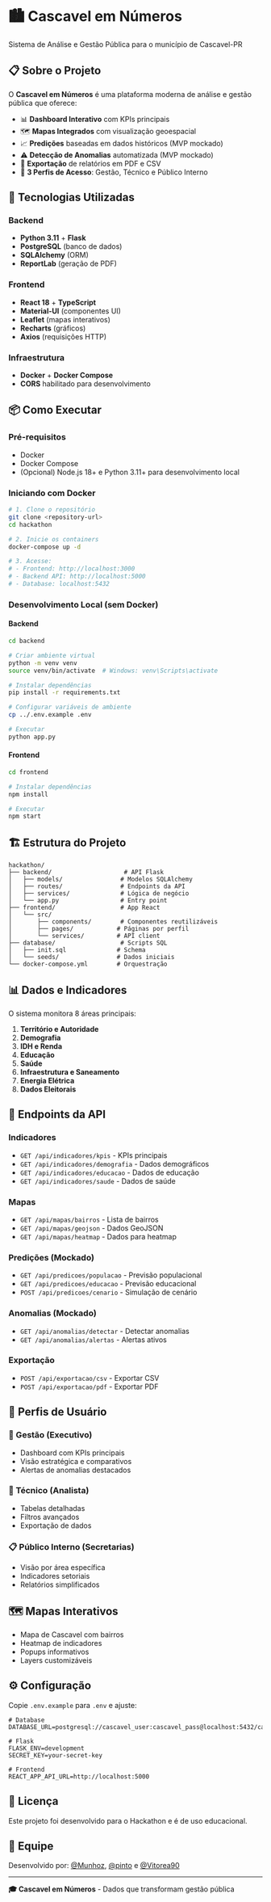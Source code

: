 # 🏙️ Cascavel em Números

Sistema de Análise e Gestão Pública para o município de Cascavel-PR

## 📋 Sobre o Projeto

O **Cascavel em Números** é uma plataforma moderna de análise e gestão pública que oferece:

- 📊 **Dashboard Interativo** com KPIs principais
- 🗺️ **Mapas Integrados** com visualização geoespacial
- 📈 **Predições** baseadas em dados históricos (MVP mockado)
- ⚠️ **Detecção de Anomalias** automatizada (MVP mockado)
- 📄 **Exportação** de relatórios em PDF e CSV
- 👥 **3 Perfis de Acesso**: Gestão, Técnico e Público Interno

## 🚀 Tecnologias Utilizadas

### Backend
- **Python 3.11** + **Flask**
- **PostgreSQL** (banco de dados)
- **SQLAlchemy** (ORM)
- **ReportLab** (geração de PDF)

### Frontend
- **React 18** + **TypeScript**
- **Material-UI** (componentes UI)
- **Leaflet** (mapas interativos)
- **Recharts** (gráficos)
- **Axios** (requisições HTTP)

### Infraestrutura
- **Docker** + **Docker Compose**
- **CORS** habilitado para desenvolvimento

## 📦 Como Executar

### Pré-requisitos
- Docker
- Docker Compose
- (Opcional) Node.js 18+ e Python 3.11+ para desenvolvimento local

### Iniciando com Docker

```bash
# 1. Clone o repositório
git clone <repository-url>
cd hackathon

# 2. Inicie os containers
docker-compose up -d

# 3. Acesse:
# - Frontend: http://localhost:3000
# - Backend API: http://localhost:5000
# - Database: localhost:5432
```

### Desenvolvimento Local (sem Docker)

#### Backend

```bash
cd backend

# Criar ambiente virtual
python -m venv venv
source venv/bin/activate  # Windows: venv\Scripts\activate

# Instalar dependências
pip install -r requirements.txt

# Configurar variáveis de ambiente
cp ../.env.example .env

# Executar
python app.py
```

#### Frontend

```bash
cd frontend

# Instalar dependências
npm install

# Executar
npm start
```

## 🏗️ Estrutura do Projeto

```
hackathon/
├── backend/                    # API Flask
│   ├── models/                # Modelos SQLAlchemy
│   ├── routes/                # Endpoints da API
│   ├── services/              # Lógica de negócio
│   └── app.py                 # Entry point
├── frontend/                  # App React
│   └── src/
│       ├── components/        # Componentes reutilizáveis
│       ├── pages/            # Páginas por perfil
│       └── services/         # API client
├── database/                  # Scripts SQL
│   ├── init.sql              # Schema
│   └── seeds/                # Dados iniciais
└── docker-compose.yml        # Orquestração
```

## 📊 Dados e Indicadores

O sistema monitora 8 áreas principais:

1. **Território e Autoridade**
2. **Demografia**
3. **IDH e Renda**
4. **Educação**
5. **Saúde**
6. **Infraestrutura e Saneamento**
7. **Energia Elétrica**
8. **Dados Eleitorais**

## 🔌 Endpoints da API

### Indicadores
- `GET /api/indicadores/kpis` - KPIs principais
- `GET /api/indicadores/demografia` - Dados demográficos
- `GET /api/indicadores/educacao` - Dados de educação
- `GET /api/indicadores/saude` - Dados de saúde

### Mapas
- `GET /api/mapas/bairros` - Lista de bairros
- `GET /api/mapas/geojson` - Dados GeoJSON
- `GET /api/mapas/heatmap` - Dados para heatmap

### Predições (Mockado)
- `GET /api/predicoes/populacao` - Previsão populacional
- `GET /api/predicoes/educacao` - Previsão educacional
- `POST /api/predicoes/cenario` - Simulação de cenário

### Anomalias (Mockado)
- `GET /api/anomalias/detectar` - Detectar anomalias
- `GET /api/anomalias/alertas` - Alertas ativos

### Exportação
- `POST /api/exportacao/csv` - Exportar CSV
- `POST /api/exportacao/pdf` - Exportar PDF

## 🎯 Perfis de Usuário

### 👔 Gestão (Executivo)
- Dashboard com KPIs principais
- Visão estratégica e comparativos
- Alertas de anomalias destacados

### 🔧 Técnico (Analista)
- Tabelas detalhadas
- Filtros avançados
- Exportação de dados

### 📋 Público Interno (Secretarias)
- Visão por área específica
- Indicadores setoriais
- Relatórios simplificados

## 🗺️ Mapas Interativos

- Mapa de Cascavel com bairros
- Heatmap de indicadores
- Popups informativos
- Layers customizáveis

## ⚙️ Configuração

Copie `.env.example` para `.env` e ajuste:

```env
# Database
DATABASE_URL=postgresql://cascavel_user:cascavel_pass@localhost:5432/cascavel_db

# Flask
FLASK_ENV=development
SECRET_KEY=your-secret-key

# Frontend
REACT_APP_API_URL=http://localhost:5000
```

## 📝 Licença

Este projeto foi desenvolvido para o Hackathon e é de uso educacional.

## 👥 Equipe

Desenvolvido por: [@Munhoz](https://github.com/munhoz), [@pinto](https://github.com/pinto) e [@Vitorea90](https://github.com/Vitorea90)

---

**🎓 Cascavel em Números** - Dados que transformam gestão pública



